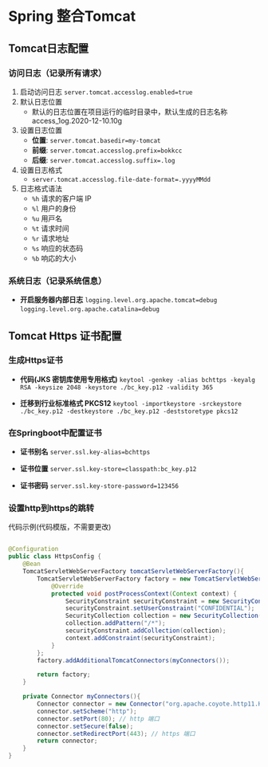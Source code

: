 # Spring 整合Tomcat

## Tomcat日志配置

### 访问日志（记录所有请求）
1. 启动访问日志 
   `server.tomcat.accesslog.enabled=true`
2. 默认日志位置
   * 默认的日志位置在项目运行的临时目录中，默认生成的日志名称 access_1og.2020-12-10.10g
3. 设置日志位置
   * **位置**: `server.tomcat.basedir=my-tomcat`
   * **前缀**: `server.tomcat.accesslog.prefix=bokkcc`
   * **后缀**: `server.tomcat.accesslog.suffix=.log`
4. 设置日志格式
   * `server.tomcat.accesslog.file-date-format=.yyyyMMdd`
5. 日志格式语法
   * `%h` 请求的客户端 IP 
   * `%l` 用户的身份 
   * `%u` 用戸名 
   * `%t` 请求时间 
   * `%r` 请求地址 
   * `%s` 响应的状态码 
   * `%b` 响応的大小
### 系统日志（记录系统信息）
* **开启服务器内部日志**
`logging.level.org.apache.tomcat=debug` 
`logging.level.org.apache.catalina=debug`

## Tomcat Https 证书配置

### 生成Https证书

* **代码(JKS 密钥库使用专用格式)**
`keytool -genkey -alias bchttps -keyalg RSA -keysize 2048 -keystore ./bc_key.p12 -validity 365`

* **迁移到行业标准格式 PKCS12**
`keytool -importkeystore -srckeystore ./bc_key.p12 -destkeystore ./bc_key.p12 -deststoretype pkcs12`

### 在Springboot中配置证书
* **证书别名** `server.ssl.key-alias=bchttps`

* **证书位置** `server.ssl.key-store=classpath:bc_key.p12`

* **证书密码** `server.ssl.key-store-password=123456`

### 设置http到https的跳转
代码示例(代码模版，不需要更改)
```java

@Configuration
public class HttpsConfig {
    @Bean
    TomcatServletWebServerFactory tomcatServletWebServerFactory(){
        TomcatServletWebServerFactory factory = new TomcatServletWebServerFactory(){
            @Override
            protected void postProcessContext(Context context) {
                SecurityConstraint securityConstraint = new SecurityConstraint();
                securityConstraint.setUserConstraint("CONFIDENTIAL");
                SecurityCollection collection = new SecurityCollection();
                collection.addPattern("/*");
                securityConstraint.addCollection(collection);
                context.addConstraint(securityConstraint);
            }
        };
        factory.addAdditionalTomcatConnectors(myConnectors());

        return factory;
    }

    private Connector myConnectors(){
        Connector connector = new Connector("org.apache.coyote.http11.Http11NioProtocol");
        connector.setScheme("http");
        connector.setPort(80); // http 端口
        connector.setSecure(false);
        connector.setRedirectPort(443); // https 端口
        return connector;
    }
}

```